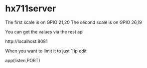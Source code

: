 # hx711server

The first scale is on GPIO 21,20
The second scale is on GPIO 26,19

You can get the values via the rest api

http://localhost:8081

When you want to limit it to just 1 ip edit

app(listen,PORT)
